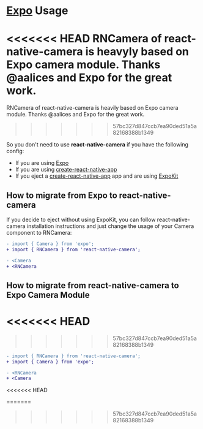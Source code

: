 # [Expo](https://expo.io/) Usage

<<<<<<< HEAD
RNCamera of react-native-camera is heavyly based on Expo camera module. Thanks @aalices and Expo for the great work.
=======
RNCamera of react-native-camera is heavily based on Expo camera module. Thanks @aalices and Expo for the great work.
>>>>>>> 57bc327d847ccb7ea90ded51a5a82168388b1349

So you don't need to use **react-native-camera** if you have the following config:

- If you are using [Expo](https://expo.io)
- If you are using [create-react-native-app](https://github.com/react-community/create-react-native-app)
- If you eject a [create-react-native-app](https://github.com/react-community/create-react-native-app) app and are using [ExpoKit](https://docs.expo.io/versions/latest/expokit/expokit)

## How to migrate from Expo to react-native-camera

If you decide to eject without using ExpoKit, you can follow react-native-camera installation instructions and just change the usage of your Camera component to RNCamera:

```diff
- import { Camera } from 'expo';
+ import { RNCamera } from 'react-native-camera';

- <Camera
+ <RNCamera
```

## How to migrate from react-native-camera to Expo Camera Module
<<<<<<< HEAD
=======

>>>>>>> 57bc327d847ccb7ea90ded51a5a82168388b1349
```diff
- import { RNCamera } from 'react-native-camera';
+ import { Camera } from 'expo';

- <RNCamera
+ <Camera
```
<<<<<<< HEAD

=======
>>>>>>> 57bc327d847ccb7ea90ded51a5a82168388b1349
